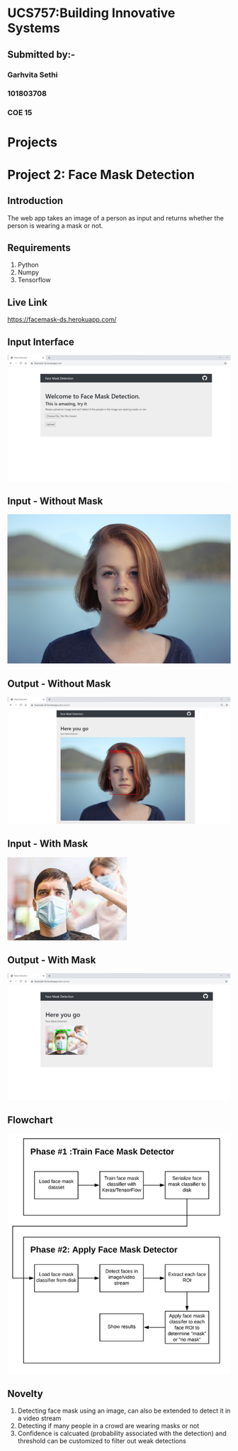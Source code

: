 # UCS757:Building Innovative Systems
## Submitted by:-
### Garhvita Sethi
### 101803708
### COE 15

# Projects

# Project 2: Face Mask Detection
## Introduction
The web app takes an image of a person as input and returns whether the person is wearing a mask or not.

## Requirements
1. Python
2. Numpy
3. Tensorflow

## Live Link
https://facemask-ds.herokuapp.com/

## Input Interface
![Interface](home.jpeg)

## Input - Without Mask
![Input](input_wo_mask.jpeg)

## Output - Without Mask
![Output](output_wo_mask.jpeg)

## Input - With Mask
![Input](input_mask.jpg)

## Output - With Mask
![Output](output_mask.jpeg)

## Flowchart
![Flowchart](flowchart.jpeg)

## Novelty
1. Detecting face mask using an image, can also be extended to detect it in a video stream
2. Detecting if many people in a crowd are wearing masks or not
3. Confidence is calcuated (probability associated with the detection) and threshold can be customized to filter out weak detections
